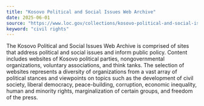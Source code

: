 ```yaml
---
title: "Kosovo Political and Social Issues Web Archive"
date: 2025-06-01
source: "https://www.loc.gov/collections/kosovo-political-and-social-issues-web-archive/about-this-collection/"
keyword: "civil rights"
---
```


The Kosovo Political and Social Issues Web Archive is comprised of sites that address political and social issues and inform public policy. Content includes websites of Kosovo political parties, nongovernmental organizations, voluntary associations, and think tanks. The selection of websites represents a diversity of organizations from a vast array of political stances and viewpoints on topics such as the development of civil society, liberal democracy, peace-building, corruption, economic inequality, human and minority rights, marginalization of certain groups, and freedom of the press.


